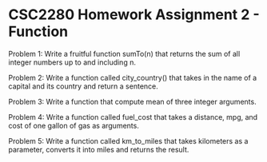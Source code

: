# CSC2280 Homework Assignment 2 - Function

Problem 1: Write a fruitful function sumTo(n) that returns the sum of all integer numbers up to and including n.

Problem 2: Write a function called city_country() that takes in the name of a capital and its country and return a sentence.

Problem 3: Write a function that compute mean of three integer arguments.

Problem 4: Write a function called fuel_cost that takes a distance, mpg, and cost of one gallon of gas as arguments.

Problem 5: Write a function called km_to_miles that takes kilometers as a parameter, converts it into miles and returns the result.

